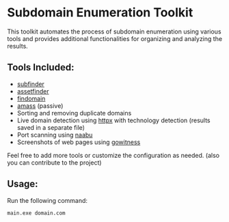# Subdomain Enumeration Toolkit

This toolkit automates the process of subdomain enumeration using various tools and provides additional functionalities for organizing and analyzing the results.

## Tools Included:

- [subfinder](https://github.com/projectdiscovery/subfinder)
- [assetfinder](https://github.com/tomnomnom/assetfinder)
- [findomain](https://github.com/Edu4rdSHL/findomain)
- [amass](https://github.com/OWASP/Amass) (passive)
- Sorting and removing duplicate domains
- Live domain detection using [httpx](https://github.com/projectdiscovery/httpx) with technology detection (results saved in a separate file)
- Port scanning using [naabu](https://github.com/projectdiscovery/naabu)
- Screenshots of web pages using [gowitness](https://github.com/sensepost/gowitness)

Feel free to add more tools or customize the configuration as needed. (also you can contribute to the project)

## Usage:

Run the following command:

```bash
main.exe domain.com
